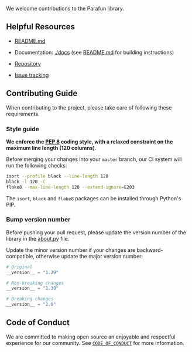 We welcome contributions to the Parafun library.


## Helpful Resources

* [README.md](./README.md)

* Documentation: [./docs](./docs) (see [README.md](./README.md) for building instructions)

* [Repository](https://github.com/citi/parafun)

* [Issue tracking](https://github.com/citi/parafun/issues)


## Contributing Guide

When contributing to the project, please take care of following these requirements.


### Style guide

**We enforce the [PEP 8](https://peps.python.org/pep-0008/) coding style, with a relaxed constraint on the maximum line
length (120 columns)**.

Before merging your changes into your `master` branch, our CI system will run the following checks:

```bash
isort --profile black --line-length 120
black -l 120 -C
flake8 --max-line-length 120 --extend-ignore=E203
```

The `isort`, `black` and `flake8` packages can be installed through Python's PIP.


### Bump version number

Before pushing your pull request, please update the version number of the library in the
[about.py](./parafun/about.py) file.

Update the minor version number if your changes are backward-compatible, otherwise update the major version number:

```python
# Original
__version__ = "1.29"

# Non-breaking changes
__version__ = "1.30"

# Breaking changes
__version__ = "2.0"
```


## Code of Conduct

We are committed to making open source an enjoyable and respectful experience for our community. See
[`CODE_OF_CONDUCT`](https://github.com/citi/.github/blob/main/CODE_OF_CONDUCT.md) for more information.